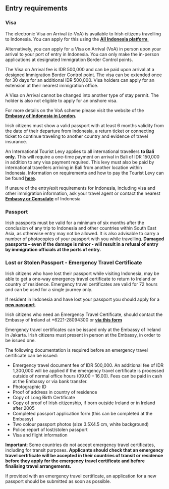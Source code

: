 ## Entry requirements

### **Visa**

The electronic Visa on Arrival (e-VoA) is available to Irish citizens travelling to Indonesia. You can apply for this using the [**All Indonesia platform**.](https://allindonesia.imigrasi.go.id/)

Alternatively, you can apply for a Visa on Arrival (VoA) in person upon your arrival to your port of entry in Indonesia. You can only make the in-person applications at designated Immigration Border Control points.

The Visa on Arrival fee is IDR 500,000 and can be paid upon arrival at a designed Immigration Border Control point. The visa can be extended once for 30 days for an additional IDR 500,000. Visa holders can apply for an extension at their nearest immigration office.

A Visa on Arrival cannot be changed into another type of stay permit. The holder is also not eligible to apply for an onshore visa.

For more details on the VoA scheme please visit the website of the [**Embassy of Indonesia in London**](https://consular.indonesianembassy.org.uk/faq/)**.**

Irish citizens must show a valid passport with at least 6 months validity from the date of their departure from Indonesia, a return ticket or connecting ticket to continue traveling to another country and evidence of travel insurance.

An International Tourist Levy applies to all international travellers **to Bali only.** This will require a one-time payment on arrival in Bali of IDR 150,000 in addition to any visa payment required. This levy must also be paid by international travellers arriving in Bali from another location within Indonesia. Information on requirements and how to pay the Tourist Levy can be found [**here**](https://lovebali.baliprov.go.id/faq).

If unsure of the entry/exit requirements for Indonesia, including visa and other immigration information, ask your travel agent or contact the nearest [**Embassy or Consulate**](https://kemlu.go.id/portal/en/page/29/kedutaan_konsulat) of Indonesia

### **Passport**

Irish passports must be valid for a minimum of six months after the conclusion of any trip to Indonesia and other countries within South East Asia, as otherwise entry may not be allowed. It is also advisable to carry a number of photocopies of your passport with you while travelling. **Damaged passports – even if the damage is minor - will result in a refusal of entry by immigration officials at the ports of entry.**

### **Lost or Stolen Passport - Emergency Travel Certificate**

Irish citizens who have lost their passport while visiting Indonesia, may be able to get a one-way emergency travel certificate to return to Ireland or country of residence. Emergency travel certificates are valid for 72 hours and can be used for a single journey only.

If resident in Indonesia and have lost your passport you should apply for a [**new passport**](https://www.ireland.ie/en/dfa/passports/passport-online/).

Irish citizens who need an Emergency Travel Certificate, should contact the Embassy of Ireland at +6221-28094300 or [**via this form**](https://www.ireland.ie/en/indonesia/jakarta/contact/)

Emergency travel certificates can be issued only at the Embassy of Ireland in Jakarta. Irish citizens must present in person at the Embassy, in order to be issued one.

The following documentation is required before an emergency travel certificate can be issued:

* Emergency travel document fee of IDR 500,000. An additional fee of IDR 1,300,000 will be applied if the emergency travel certificate is processed outside of normal office hours (09.00 – 16.00). Fees can be paid in cash at the Embassy or via bank transfer.
* Photographic ID
* Proof of address in country of residence
* Copy of Long Birth Certificate
* Copy of proof of Irish citizenship, if born outside Ireland or in Ireland after 2005
* Completed passport application form (this can be completed at the Embassy)
* Two colour passport photos (size 3.5X4.5 cm, white background)
* Police report of lost/stolen passport
* Visa and flight information

**Important**: Some countries do not accept emergency travel certificates, including for transit purposes. **Applicants should check that an emergency travel certificate will be accepted in their countries of transit or residence before they apply for the emergency travel certificate and before finalising travel arrangements.**

If provided with an emergency travel certificate, an application for a new passport should be submitted as soon as possible.